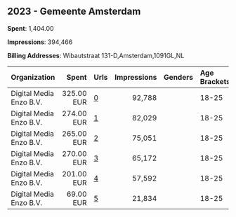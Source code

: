## 2023 - Gemeente Amsterdam 
**Spent**: 1,404.00

**Impressions**: 394,466

**Billing Addresses**: Wibautstraat 131-D,Amsterdam,1091GL,NL

|Organization|Spent|Urls|Impressions|Genders|Age Brackets|Country Codes|
|:---|---:|:---|---:|:---|:---|:---|
|Digital Media Enzo B.V.|325.00 EUR|[0](https://www.snap.com/political-ads/asset/31f01ac836f892a7110106a30d7caa179faf720a74da6f9f57b826e9fe7f01b0?mediaType=mp4)|92,788||18-25|netherlands|
|Digital Media Enzo B.V.|274.00 EUR|[1](https://www.snap.com/political-ads/asset/cb45c1a0818259464f4862e9ba44a54d18258b94f522698770447fb48e30fe60?mediaType=mp4)|82,029||18-25|netherlands|
|Digital Media Enzo B.V.|265.00 EUR|[2](https://www.snap.com/political-ads/asset/56a29d512322e472c0ffc82b77c265825804df728056f960780af8c5ee110b0e?mediaType=mp4)|75,051||18-25|netherlands|
|Digital Media Enzo B.V.|270.00 EUR|[3](https://www.snap.com/political-ads/asset/5cd8c9f0d62de1654e601c4c9a53f040ee08f1f49a20affc19bb55f76ea74754?mediaType=mp4)|65,172||18-25|netherlands|
|Digital Media Enzo B.V.|201.00 EUR|[4](https://www.snap.com/political-ads/asset/43ca3171927c10de9b09755d634ed36d32d55937f60934ee59e3e19d87e671d9?mediaType=mp4)|57,592||18-25|netherlands|
|Digital Media Enzo B.V.|69.00 EUR|[5](https://www.snap.com/political-ads/asset/05decb06f9b7b60c304fc2c3883578cf373a356868827bf233aad64189560ef1?mediaType=mp4)|21,834||18-25|netherlands|
